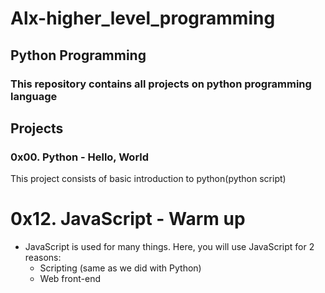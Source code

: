 
# Alx-higher_level_programming
## Python Programming 
###  This repository contains all projects on python programming language
## Projects

###  0x00. Python - Hello, World

This project consists of basic introduction to python(python script)

# 0x12. JavaScript - Warm up
- JavaScript is used for many things. Here, you will use JavaScript for 2 reasons:
	* Scripting (same as we did with Python)
	* Web front-end

